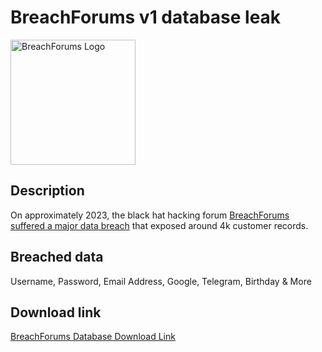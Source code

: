 # BreachForums v1 database leak

<img src="https://upload.wikimedia.org/wikipedia/en/8/85/BreachForums_logo.png" alt="BreachForums Logo" width="200" height="200">

## Description

On approximately 2023, the black hat hacking forum <a href="https://www.bleepingcomputer.com/news/security/fbi-seizes-breachforums-after-arresting-its-owner-pompompurin-in-march/" target="_blank" rel="noopener">BreachForums suffered a major data breach</a> that exposed around 4k customer records.

## Breached data

Username, Password, Email Address, Google, Telegram, Birthday & More

## Download link

[BreachForums Database Download Link](https://files.catbox.moe/6fo3po.sql)